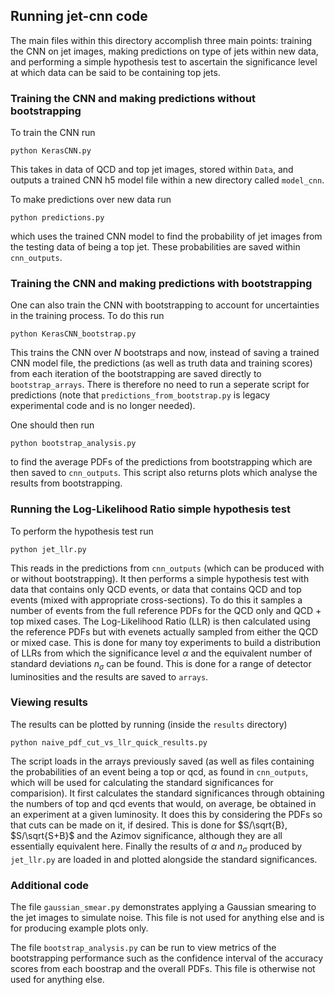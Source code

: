 ## Running jet-cnn code

The main files within this directory accomplish three main points: training the CNN on jet images, making predictions on type of jets within new data, and performing a simple hypothesis test to ascertain the significance level at which data can be said to be containing top jets. 

### Training the CNN and making predictions without bootstrapping

To train the CNN run 
```
python KerasCNN.py
```
This takes in data of QCD and top jet images, stored within `Data`, and outputs a trained CNN h5 model file within a new directory called `model_cnn`.

To make predictions over new data run
```
python predictions.py
```
which uses the trained CNN model to find the probability of jet images from the testing data of being a top jet. These probabilities are saved within `cnn_outputs`.

### Training the CNN and making predictions with bootstrapping

One can also train the CNN with bootstrapping to account for uncertainties in the training process. To do this run
```
python KerasCNN_bootstrap.py
```
This trains the CNN over $N$ bootstraps and now, instead of saving a trained CNN model file, the predictions (as well as truth data and training scores) from each iteration of the bootstrapping are saved directly to `bootstrap_arrays`. There is therefore no need to run a seperate script for predictions (note that `predictions_from_bootstrap.py` is legacy experimental code and is no longer needed).

One should then run
```
python bootstrap_analysis.py
```
to find the average PDFs of the predictions from bootstrapping which are then saved to `cnn_outputs`. This script also returns plots which analyse the results from bootstrapping.

### Running the Log-Likelihood Ratio simple hypothesis test

To perform the hypothesis test run
```
python jet_llr.py
```
This reads in the predictions from `cnn_outputs` (which can be produced with or without bootstrapping). It then performs a simple hypothesis test with data that contains only QCD events, or data that contains QCD and top events (mixed with appropriate cross-sections). To do this it samples a number of events from the full reference PDFs for the QCD only and QCD + top mixed cases. The Log-Likelihood Ratio (LLR) is then calculated using the reference PDFs but with evenets actually sampled from either the QCD or mixed case. This is done for many toy experiments to build a distribution of LLRs from which the significance level $\alpha$ and the equivalent number of standard deviations $n_\sigma$ can be found. This is done for a range of detector luminosities and the results are saved to `arrays`.

### Viewing results

The results can be plotted by running (inside the `results` directory)
```
python naive_pdf_cut_vs_llr_quick_results.py
```
The script loads in the arrays previously saved (as well as files containing the probabilities of an event being a top or qcd, as found in `cnn_outputs`, which will be used for calculating the standard significances for comparision). It first calculates the standard significances through obtaining the numbers of top and qcd events that would, on average, be obtained in an experiment at a given luminosity. It does this by considering the PDFs so that cuts can be made on it, if desired. This is done for $S/\sqrt{B}, $S/\sqrt{S+B}$ and the Azimov significance, although they are all essentially equivalent here. Finally the results of $\alpha$ and $n_\sigma$ produced by `jet_llr.py` are loaded in and plotted alongside the standard significances.

### Additional code

The file `gaussian_smear.py` demonstrates applying a Gaussian smearing to the jet images to simulate noise. This file is not used for anything else and is for producing example plots only.

The file `bootstrap_analysis.py` can be run to view metrics of the bootstrapping performance such as the confidence interval of the accuracy scores from each boostrap and the overall PDFs. This file is otherwise not used for anything else.
